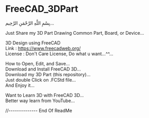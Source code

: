 # FreeCAD_3DPart  
بِسْمِ اللَّهِ الرَّحْمَنِ الرَّحِيم...  
  
Just Share my 3D Part Drawing Common Part, Board, or Device...  
  
3D Design using FreeCAD  
Link : https://www.freecadweb.org/  
License : Don't Care License, Do what u want...^^...  
  
How to Open, Edit, and Save...  
Download and Install FreeCAD 3D...  
Download my 3D Part (this repository)...  
Just double Click on .FCStd file...  
And Enjoy it...  
  
Want to Learn 3D with FreeCAD 3D...  
Better way learn from YouTube...  

//-------------- End Of ReadMe
